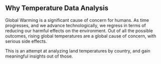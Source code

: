 Why Temperature Data Analysis
-----------------------------

Global Warming is a significant cause of concern for humans. As time progresses, and we advance technologically, we regress in terms of reducing our harmful effects on the environment. Out of all the possible outcomes, rising global temperatures are a global cause of concern, with serious side effects. 

This is an attempt at analyzing land temperatures by country, and gain meaningful insights out of those.
